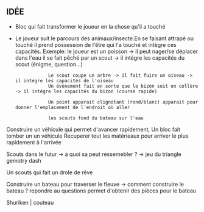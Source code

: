 ## IDÉE

- Bloc qui fait transformer le joueur en la chose qu'il a touché

- Le joueur suit le parcours des animaux/insecte.En se faisant attrapé ou touché il prend possession de l'être qui l'a touché et intègre ces capacités.
    Exemple: le joueur est un poisson -> il peut nager/se déplacer dans l'eau
                  il se fait pêché par un scout -> il intégre les capacités du scout (énigme, question...)
                  
                  Le scout coupe un arbre -> il fait fuire un oiseau -> il intégre les capacités de l'oiseau
                  Un évènement fait en sorte que le bizon soit en collère -> il intégre les capacités du bizon (course rapide)
                  
                  Un point apparait clignotant (rond/blanc) apparait pour donner l'emplacement de l'endroit où aller
                  
                  les scouts fond du bateau sur l'eau
  
  
Construire un véhicule qui permet d'avancer rapidement,
Un bloc fait tomber un un véhicule
Recuperer tout les matérieaux pour arriver le plus rapidement à l'arrivée

Scouts dans le futur -> à quoi sa peut ressemebler ? -> jeu du triangle gemotry dash

Un scouts qui fait un drole de rêve

Construire un bateau pour traverser le fleuve -> comment construire le bateau ? repondre au questions permet d'obtenir des pièces pour le bateau

Shuriken | couteau

